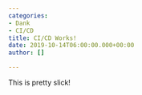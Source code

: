 ```yaml
---
categories:
- Dank
- CI/CD
title: CI/CD Works!
date: 2019-10-14T06:00:00.000+00:00
author: []

---
```

This is pretty slick!